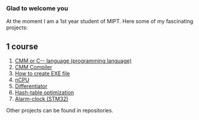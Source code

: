 ### Glad to welcome you

At the moment I am a 1st year student of MIPT. Here some of my fascinating projects:

## 1 course

1. [CMM or C-- language (programming language)](https://github.com/Vokerlee/CMM-Language)
2. [CMM Compiler](https://github.com/Vokerlee/CMM-Compiler)
3. [How to create EXE file](https://github.com/Vokerlee/Create-EXE-in-20-minutes)
4. [nCPU](https://github.com/Vokerlee/Compiler-technologies/tree/master/5.%20nCPU)
5. [Differentiator](https://github.com/Vokerlee/Compiler-technologies/tree/master/8.%20Differentiator)
6. [Hash-table optimization](https://github.com/Vokerlee/Assembly/tree/main/5.2.%20Hash-table's%20optimization)
7. [Alarm-clock (STM32)](https://github.com/Vokerlee/Alarm-Clock-STM32)


Other projects can be found in repositories.
